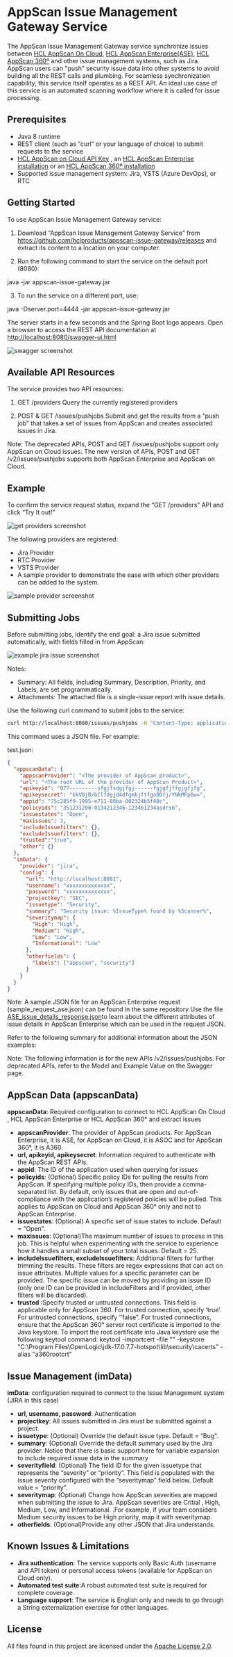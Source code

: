 # AppScan Issue Management Gateway Service

The AppScan Issue Management Gateway service synchronize issues between  [HCL AppScan On Cloud](https://cloud.appscan.com/), [HCL AppScan Enterprise(ASE)](https://www.hcl-software.com/appscan/products/appscan-enterprise), [HCL AppScan 360º](https://www.hcl-software.com/appscan/products/appscan360) and other issue management systems, such as Jira. AppScan users can "push" security issue data into other systems to avoid building all the REST calls and plumbing.  For seamless synchronization capability, this service itself operates as a REST API. An ideal use case of this service is an automated scanning workflow where it is called for issue processing.

## Prerequisites

- Java 8 runtime
- REST client (such as “curl” or your language of choice) to submit requests to the service
- [HCL AppScan on Cloud API Key](https://help.hcl-software.com/appscan/ASoC/appseccloud_generate_api_key_cm.html) , an [HCL AppScan Enterprise installation](https://help.hcl-software.com/appscan/Enterprise/10.0.0/topics/c_node_installing.html) or an [HCL AppScan 360º installation](https://help.hcl-software.com/appscan/360/1.3.0/InstallMain_360.html)
- Supported issue management system: Jira, VSTS (Azure DevOps), or RTC

## Getting Started

To use AppScan Issue Management Gateway service:

1.	Download “AppScan Issue Management Gateway Service” from https://github.com/hclproducts/appscan-issue-gateway/releases and extract its content to a location on your computer.

2.	Run the following command to start the service on the default port (8080):

java -jar appscan-issue-gateway.jar

3.	To run the service on a different port, use:

java -Dserver.port=4444 -jar appscan-issue-gateway.jar

The server starts in a few seconds and the Spring Boot logo appears. Open a browser to access the REST API documentation at  [http://localhost:8080/swagger-ui.html](http://localhost:8080/swagger-ui.html)

![swagger screenshot](docs/images/swagger.png?raw=true)

## Available API Resources
The service provides two API resources:

1.	GET /providers
Query the currently registered providers

2.	POST & GET /issues/pushjobs
Submit and get the results from a “push job” that takes a set of issues from AppScan and creates associated issues in Jira.

Note: The deprecated APIs, POST and GET /issues/pushjobs support only AppScan on Cloud issues. The new version of APIs, POST and GET /v2/issues/pushjobs supports both AppScan Enterprise and AppScan on Cloud.

## Example 
To confirm the service request status, expand the “GET /providers” API and click “Try It out!”

![get providers screenshot](docs/images/tryitout.png?raw=true)

The following providers are registered:

- Jira Provider
- RTC Provider
- VSTS Provider
- A sample provider to demonstrate the ease with which other providers can be added to the system. 

![sample provider screenshot](docs/images/providers.png?raw=true)

## Submitting Jobs

Before submitting jobs, identify the end goal: a Jira issue submitted automatically, with fields filled in from AppScan: 

![example jira issue screenshot](docs/images/jirabug.png?raw=true)

Notes:

- Summary: All fields, including Summary, Description, Priority, and Labels, are set programmatically.
- Attachments: The attached file is a single-issue report with issue details.

Use the following curl command to submit jobs to the service:

```sh
curl http://localhost:8080/issues/pushjobs -H "Content-Type: application/json" -H "Accept: application/json" -X POST -d @test.json
```

This command uses a JSON file. For example: 

test.json:

```json
{
  "appscanData": {
    "appscanProvider": "<The provider of AppScan product>",
    "url": "<The root URL of the provider of AppScan Product>",
    "apikeyid": "077---------sfgjfsdgjfgj------fgjgfjffgjgfjfg",
    "apikeysecret": "kkV0jB/bClfdgjd4dfgmkjftfgo0Dfj/YNkMPp6w=",
    "appid": "75c285f9-1995-e711-80ba-002324b5f40c",
    "policyids": "351231200-0134212346-123461234asdrs6",
    "issuestates": "Open",
    "maxissues": 3,
    "includeIssuefilters": {},
    "excludeIssuefilters": {},
    "trusted":"true",
    "other": {}
  },
  "imData": {
    "provider": "jira",
    "config": {
      "url": "http://localhost:8081",
      "username": "xxxxxxxxxxxxxx",
      "password": "xxxxxxxxxxxxxx",
      "projectkey": "SEC",
      "issuetype": "Security",
      "summary": "Security issue: %IssueType% found by %Scanner%",
      "severitymap": {
        "High": "High",
        "Medium": "High",
        "Low": "Low",
        "Informational": "Low"
      },
      "otherfields": {
        "labels": ["appscan", "security"]
      }
    }
  }
}
```
Note: A sample JSON file for an AppScan Enterprise request (sample_request_ase.json) can be found in the same repository
Use the file [ASE_issue_details_response.json](docs/samples/ase/ASE_issue_details_response.json)to learn about the different attributes of issue details in AppScan Enterprise which can be used in the request JSON.

Refer to the following summary for additional information about the JSON examples:

Note: The following information is for the new APIs /v2/issues/pushjobs. For deprecated APIs, refer to the Model and Example Value on the Swagger page.
## AppScan Data (appscanData)

**appscanData**: Required configuration to connect to HCL AppScan On Cloud , HCL AppScan Enterprise or HCL AppScan 360° and extract issues

- **appscanProvider**: The provider of AppScan products. For AppScan Enterprise, it is ASE, for AppScan on Cloud, it is ASOC and for AppScan 360°, it is A360.
- **url, apikeyid, apikeysecret**: Information required to authenticate with the AppScan REST APIs.
- **appid**: The ID of the application used when querying for issues
- **policyids**: (Optional) Specific policy IDs for pulling the results from AppScan. If specifying multiple policy IDs, then provide a comma-separated list. By default, only issues that are open and out-of-compliance with the application’s registered policies will be pulled. This applies to AppScan on Cloud and AppScan 360° only and not to AppScan Enterprise.
- **issuestates**: (Optional) A specific set of issue states to include. Default = “Open”.
- **maxissues**: (Optional)The maximum number of issues to process in this job. This is helpful when experimenting with the service to experience how it handles a small subset of your total issues. Default = 25.
- **includeIssuefilters, excludeIssuefilters**: Additional filters for further trimming the results. These filters are regex expressions that can act on issue attributes. Multiple values for a specific parameter can be provided. The specific issue can be moved by providing an issue ID (only one ID can be provided in includeFilters and if provided, other filters will be discarded).
- **trusted** :Specify trusted or untrusted connections. This field is applicable only for AppScan 360. For trusted connection, specify ‘true’. For untrusted connections, specify ’’false”. For trusted connections, ensure that the AppScan 360° server root certificate is imported to the Java keystore. To import the root certificate into Java keystore use the following keytool command:
keytool -importcert -file "<PATH TO CERTIFICATE FILE>" -keystore "C:\Program Files\OpenLogic\jdk-17.0.7.7-hotspot\lib\security\cacerts" -alias  "a360rootcrt"

## Issue Management (imData)

**imData**: configuration required to connect to the Issue Management system (JIRA in this case)

- **url, username, password**: Authentication
- **projectkey**: All issues submitted in Jira must be submitted against a project.
- **issuetype**: (Optional) Override the default issue type. Default = “Bug”.
- **summary**: (Optional) Override the default summary used by the Jira provider. Notice that there is basic support here for variable expansion to include required issue data in the summary
- **severityfield**: (Optional) The field ID for the given issuetype that represents the “severity” or “priority”. This field is populated with the issue severity configured with the “severitymap” field below. Default value = “priority”.
- **severitymap**: (Optional) Change how AppScan severities are mapped when submitting the issue to Jira.  AppScan severities are Critial , High, Medium, Low, and Informational. .For example, if your team considers Medium security issues to be High priority, map it with severitymap.
- **otherfields**: (Optional)Provide any other JSON that Jira understands.

## Known Issues & Limitations

- **Jira authentication**: The service supports only Basic Auth (username and API token) or personal access tokens (available for AppScan on Cloud only).
- **Automated test suite**:A robust automated test suite is required for complete coverage.
- **Language support**: The service is English only and needs to go through a String externalization exercise for other languages.

## License

All files found in this project are licensed under the [Apache License 2.0](LICENSE.txt).
